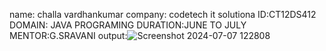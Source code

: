 name: challa vardhankumar
company: codetech it solutiona
ID:CT12DS412
DOMAIN: JAVA PROGRAMING
DURATION:JUNE TO JULY
MENTOR:G.SRAVANI
output:![Screenshot 2024-07-07 122808](https://github.com/challavardhankumar/CODETECH-task1/assets/174926150/97639937-c36a-4eba-84fa-cc025c1e2f5a)
